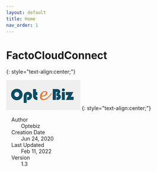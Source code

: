 ```yaml
---
layout: default
title: Home
nav_order: 1
---
```

# **FactoCloudConnect**
{: style="text-align:center;"}

![](./assets/images/optebiz-logo.png)
{: style="text-align:center;"} 
<dl>
  <dt>&emsp;Author</dt>
  <dd>Optebiz</dd>
  <dt>&emsp;Creation Date</dt>
  <dd>Jun 24, 2020</dd>
  <dt>&emsp;Last Updated</dt>
  <dd>Feb 11, 2022</dd>
  <dt>&emsp;Version</dt>
  <dd>1.3</dd>
</dl>

